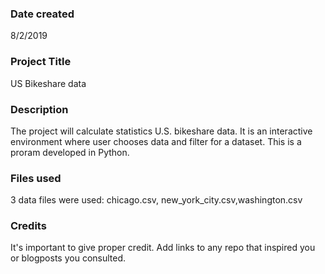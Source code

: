 ### Date created
8/2/2019

### Project Title
US Bikeshare data

### Description
The project will calculate statistics U.S. bikeshare data. It is an interactive environment where user chooses data 
and filter for a dataset. This is a proram developed in Python.


### Files used
3 data files were used: chicago.csv, new_york_city.csv,washington.csv

### Credits
It's important to give proper credit. Add links to any repo that inspired you or blogposts you consulted.

